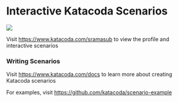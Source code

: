 # Interactive Katacoda Scenarios

[![](http://shields.katacoda.com/katacoda/sramasub/count.svg)](https://www.katacoda.com/sramasub "Get your profile on Katacoda.com")

Visit https://www.katacoda.com/sramasub to view the profile and interactive scenarios

### Writing Scenarios
Visit https://www.katacoda.com/docs to learn more about creating Katacoda scenarios

For examples, visit https://github.com/katacoda/scenario-example
